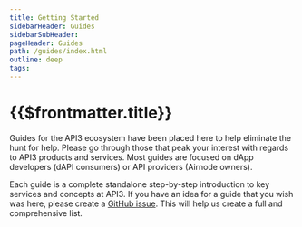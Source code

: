 ```yaml
---
title: Getting Started
sidebarHeader: Guides
sidebarSubHeader:
pageHeader: Guides
path: /guides/index.html
outline: deep
tags:
---
```


<PageHeader/>

<SearchHighlight/>

<FlexStartTag/>

# {{$frontmatter.title}}

Guides for the API3 ecosystem have been placed here to help eliminate the hunt
for help. Please go through those that peak your interest with regards to API3
products and services. Most guides are focused on dApp developers (dAPI
consumers) or API providers (Airnode owners).

Each guide is a complete standalone step-by-step introduction to key services
and concepts at API3. If you have an idea for a guide that you wish was here,
please create a
[GitHub issue<ExternalLinkImage/>](https://github.com/api3dao/vitepress-docs).
This will help us create a full and comprehensive list.

<FlexEndTag/>
